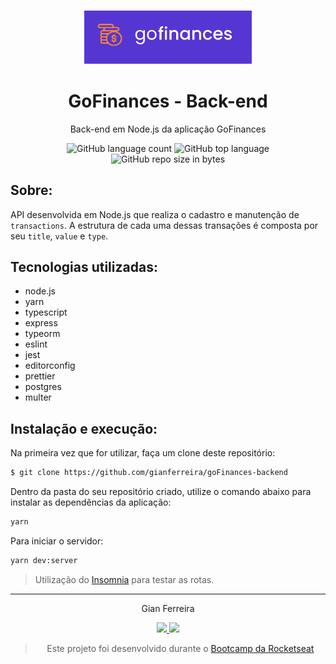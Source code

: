 <h3 align="center">
  <img alt="GoFinances" src="https://github.com/gianferreira/goFinances-backend/blob/master/readme-logo.png" height="85px"/>
</h3>

<h1 align="center">
  GoFinances - Back-end
</h1>

<p align="center">Back-end em Node.js da aplicação GoFinances</p>

<p align="center">
  <img alt="GitHub language count" src="https://img.shields.io/github/languages/count/gianferreira/goFinances-backend">
  <img alt="GitHub top language" src="https://img.shields.io/github/languages/top/gianferreira/goFinances-backend">
  <img alt="GitHub repo size in bytes" src="https://img.shields.io/github/repo-size/gianferreira/goFinances-backend">
</p>

## Sobre:

API desenvolvida em Node.js que realiza o cadastro e manutenção de `transactions`. A estrutura de cada uma dessas transações é composta por seu `title`, `value` e `type`.

## Tecnologias utilizadas:

- node.js
- yarn
- typescript
- express
- typeorm
- eslint
- jest
- editorconfig
- prettier
- postgres
- multer

## Instalação e execução:

Na primeira vez que for utilizar, faça um clone deste repositório:

```bash
$ git clone https://github.com/gianferreira/goFinances-backend
```

Dentro da pasta do seu repositório criado, utilize o comando abaixo para instalar as dependências da aplicação:

```bash
yarn
```

Para iniciar o servidor:

```bash
yarn dev:server
```

> Utilização do [Insomnia](https://insomnia.rest/download/) para testar as rotas.

---

<p align="center"> Gian Ferreira </p>
<p align="center">
  <a alt="Gian Ferreira" href="https://www.linkedin.com/in/gian-ferreira-7750a9179/">
    <img src="https://img.shields.io/badge/LinkedIn-Gian_Ferreira-7750a9179?logo=linkedin"/>
  </a>
  <a alt="Gian Ferreira" href="https://github.com/gianferreira">
    <img src="https://img.shields.io/badge/Gian_Ferreira-GitHub-000?logo=github"/>
  </a>
</p>

<blockquote align="center">
  Este projeto foi desenvolvido durante o
    <a href="https://rocketseat.com.br/gostack">
      Bootcamp da Rocketseat
    </a>
</blockquote>
